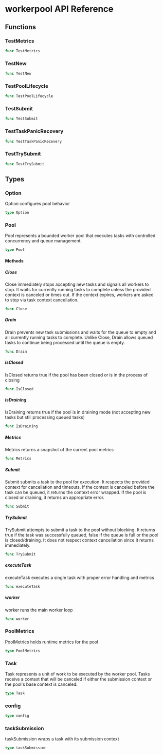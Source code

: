 # workerpool API Reference
## Functions
### TestMetrics



```go
func TestMetrics
```
### TestNew



```go
func TestNew
```
### TestPoolLifecycle



```go
func TestPoolLifecycle
```
### TestSubmit



```go
func TestSubmit
```
### TestTaskPanicRecovery



```go
func TestTaskPanicRecovery
```
### TestTrySubmit



```go
func TestTrySubmit
```
## Types
### Option

Option configures pool behavior


```go
type Option
```
### Pool

Pool represents a bounded worker pool that executes tasks with controlled
concurrency and queue management.


```go
type Pool
```
#### Methods
##### Close

Close immediately stops accepting new tasks and signals all workers to stop.
It waits for currently running tasks to complete unless the provided context
is canceled or times out. If the context expires, workers are asked to stop
via task context cancellation.


```go
func Close
```
##### Drain

Drain prevents new task submissions and waits for the queue to empty and all
currently running tasks to complete. Unlike Close, Drain allows queued tasks
to continue being processed until the queue is empty.


```go
func Drain
```
##### IsClosed

IsClosed returns true if the pool has been closed or is in the process of closing


```go
func IsClosed
```
##### IsDraining

IsDraining returns true if the pool is in draining mode (not accepting new tasks
but still processing queued tasks)


```go
func IsDraining
```
##### Metrics

Metrics returns a snapshot of the current pool metrics


```go
func Metrics
```
##### Submit

Submit submits a task to the pool for execution. It respects the provided context
for cancellation and timeouts. If the context is canceled before the task can be
queued, it returns the context error wrapped. If the pool is closed or draining,
it returns an appropriate error.


```go
func Submit
```
##### TrySubmit

TrySubmit attempts to submit a task to the pool without blocking.
It returns true if the task was successfully queued, false if the queue is full
or the pool is closed/draining. It does not respect context cancellation since
it returns immediately.


```go
func TrySubmit
```
##### executeTask

executeTask executes a single task with proper error handling and metrics


```go
func executeTask
```
##### worker

worker runs the main worker loop


```go
func worker
```
### PoolMetrics

PoolMetrics holds runtime metrics for the pool


```go
type PoolMetrics
```
### Task

Task represents a unit of work to be executed by the worker pool.
Tasks receive a context that will be canceled if either the submission
context or the pool's base context is canceled.


```go
type Task
```
### config



```go
type config
```
### taskSubmission

taskSubmission wraps a task with its submission context


```go
type taskSubmission
```
